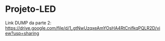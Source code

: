 # Projeto-LED

Link DUMP da parte 2: https://drive.google.com/file/d/1_gtNwUzqxeAmYOsHA4RtCnifkqPQLR2D/view?usp=sharing
